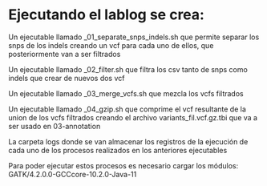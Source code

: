 # Ejecutando el lablog se crea:

Un ejecutable llamado _01_separate_snps_indels.sh que permite separar los snps de los indels creando un vcf para cada uno de ellos, que posteriormente van a ser filtrados

Un ejecutable llamado _02_filter.sh que filtra los csv tanto de snps como indels que crear de nuevos dos vcf

Un ejecutable llamado _03_merge_vcfs.sh que mezcla los vcfs filtrados

Un ejecutable llamado _04_gzip.sh que comprime el vcf resultante de la union de los vcfs filtrados creando el archivo variants_fil.vcf.gz.tbi que va a ser usado en 03-annotation

La carpeta logs donde se van almacenar los registros de la ejecución de cada uno de los procesos realizados en los anteriores ejecutables

Para poder ejecutar estos procesos es necesario cargar los módulos:
GATK/4.2.0.0-GCCcore-10.2.0-Java-11
